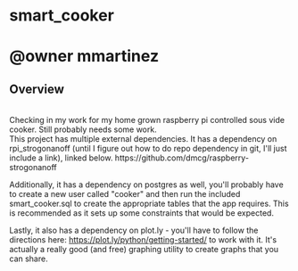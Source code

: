 # smart_cooker
# @owner mmartinez

<h2>
Overview
</h2>
<br/>
Checking in my work for my home grown raspberry pi
controlled sous vide cooker. Still probably needs some
work.
<br/>
This project has multiple external dependencies. It 
has a dependency on rpi_strogonanoff (until I figure 
out how to do repo dependency in git, I'll just include 
a link), linked below.
https://github.com/dmcg/raspberry-strogonanoff

Additionally, it has a dependency on postgres as well, 
you'll probably have to create a new user called 
"cooker" and then run the included smart_cooker.sql 
to create the appropriate tables that the app requires. 
This is recommended as it sets up some constraints that 
would be expected.

Lastly, it also has a dependency on plot.ly - you'll have
to follow the directions here: 
https://plot.ly/python/getting-started/
to work with it. It's actually a really good (and free)
graphing utility to create graphs that you can share.

